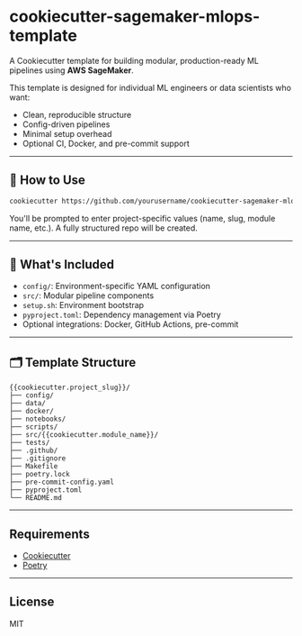 # cookiecutter-sagemaker-mlops-template

A Cookiecutter template for building modular, production-ready ML pipelines using **AWS SageMaker**.

This template is designed for individual ML engineers or data scientists who want:

- Clean, reproducible structure
- Config-driven pipelines
- Minimal setup overhead
- Optional CI, Docker, and pre-commit support

---

## 🔧 How to Use

```bash
cookiecutter https://github.com/yourusername/cookiecutter-sagemaker-mlops-template
```

You'll be prompted to enter project-specific values (name, slug, module name, etc.). A fully structured repo will be created.

---

## 🧱 What's Included

- `config/`: Environment-specific YAML configuration
- `src/`: Modular pipeline components
- `setup.sh`: Environment bootstrap
- `pyproject.toml`: Dependency management via Poetry
- Optional integrations: Docker, GitHub Actions, pre-commit

---

## 🗂 Template Structure

```
{{cookiecutter.project_slug}}/
├── config/
├── data/
├── docker/
├── notebooks/
├── scripts/
├── src/{{cookiecutter.module_name}}/
├── tests/
├── .github/
├── .gitignore
├── Makefile
├── poetry.lock
├── pre-commit-config.yaml
├── pyproject.toml
└── README.md
```

---

## Requirements

- [Cookiecutter](https://cookiecutter.readthedocs.io/en/latest/)
- [Poetry](https://python-poetry.org/)

---

## License

MIT
